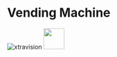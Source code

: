 # Vending Machine


![xtravision](https://user-images.githubusercontent.com/31703778/152071846-9b70565f-72a7-43e7-b0d9-64b3d09edc5b.jpg)
<img src="https://user-images.githubusercontent.com/31703778/152071846-9b70565f-72a7-43e7-b0d9-64b3d09edc5b.jpg" width="48">
